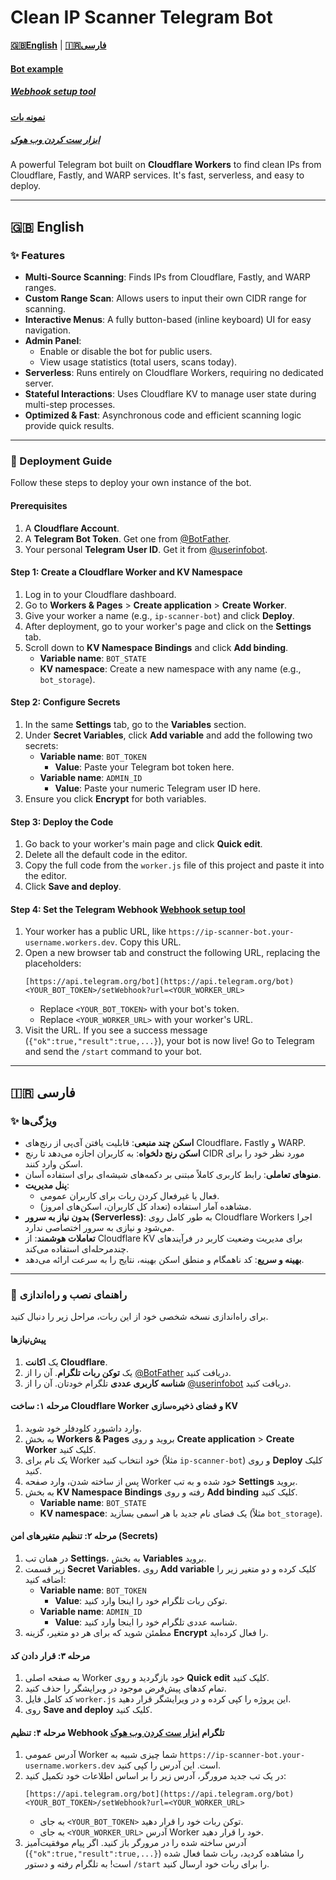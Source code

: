 # Clean IP Scanner Telegram Bot

[**🇬🇧English**](#-english) | [**🇮🇷فارسی**](#-فارسی)

#### [Bot example](https://t.me/Ip_finder_scanbot) 
##### [Webhook setup tool](https://darknessm427.github.io/Workers/)
#### [نمونه بات](https://t.me/Ip_finder_scanbot)
##### [ابزار ست کردن وب هوک](https://darknessm427.github.io/Workers/)

A powerful Telegram bot built on **Cloudflare Workers** to find clean IPs from Cloudflare, Fastly, and WARP services. It's fast, serverless, and easy to deploy.

---
## 🇬🇧 English

### ✨ Features

-   **Multi-Source Scanning**: Finds IPs from Cloudflare, Fastly, and WARP ranges.
-   **Custom Range Scan**: Allows users to input their own CIDR range for scanning.
-   **Interactive Menus**: A fully button-based (inline keyboard) UI for easy navigation.
-   **Admin Panel**:
    -   Enable or disable the bot for public users.
    -   View usage statistics (total users, scans today).
-   **Serverless**: Runs entirely on Cloudflare Workers, requiring no dedicated server.
-   **Stateful Interactions**: Uses Cloudflare KV to manage user state during multi-step processes.
-   **Optimized & Fast**: Asynchronous code and efficient scanning logic provide quick results.

---

### 🚀 Deployment Guide

Follow these steps to deploy your own instance of the bot.

#### Prerequisites

1.  A **Cloudflare Account**.
2.  A **Telegram Bot Token**. Get one from [@BotFather](https://t.me/BotFather).
3.  Your personal **Telegram User ID**. Get it from [@userinfobot](https://t.me/userinfobot).

#### Step 1: Create a Cloudflare Worker and KV Namespace

1.  Log in to your Cloudflare dashboard.
2.  Go to **Workers & Pages** > **Create application** > **Create Worker**.
3.  Give your worker a name (e.g., `ip-scanner-bot`) and click **Deploy**.
4.  After deployment, go to your worker's page and click on the **Settings** tab.
5.  Scroll down to **KV Namespace Bindings** and click **Add binding**.
    -   **Variable name**: `BOT_STATE`
    -   **KV namespace**: Create a new namespace with any name (e.g., `bot_storage`).

#### Step 2: Configure Secrets

1.  In the same **Settings** tab, go to the **Variables** section.
2.  Under **Secret Variables**, click **Add variable** and add the following two secrets:
    -   **Variable name**: `BOT_TOKEN`
        -   **Value**: Paste your Telegram bot token here.
    -   **Variable name**: `ADMIN_ID`
        -   **Value**: Paste your numeric Telegram user ID here.
3.  Ensure you click **Encrypt** for both variables.

#### Step 3: Deploy the Code

1.  Go back to your worker's main page and click **Quick edit**.
2.  Delete all the default code in the editor.
3.  Copy the full code from the `worker.js` file of this project and paste it into the editor.
4.  Click **Save and deploy**.

#### Step 4: Set the Telegram Webhook  [Webhook setup tool](https://darknessm427.github.io/Workers/)

1.  Your worker has a public URL, like `https://ip-scanner-bot.your-username.workers.dev`. Copy this URL.
2.  Open a new browser tab and construct the following URL, replacing the placeholders:
    ```
    [https://api.telegram.org/bot](https://api.telegram.org/bot)<YOUR_BOT_TOKEN>/setWebhook?url=<YOUR_WORKER_URL>
    ```
    -   Replace `<YOUR_BOT_TOKEN>` with your bot's token.
    -   Replace `<YOUR_WORKER_URL>` with your worker's URL.
3.  Visit the URL. If you see a success message (`{"ok":true,"result":true,...}`), your bot is now live! Go to Telegram and send the `/start` command to your bot.

---
## 🇮🇷 فارسی

### ✨ ویژگی‌ها

-   **اسکن چند منبعی**: قابلیت یافتن آی‌پی از رنج‌های Cloudflare، Fastly و WARP.
-   **اسکن رنج دلخواه**: به کاربران اجازه می‌دهد تا رنج CIDR مورد نظر خود را برای اسکن وارد کنند.
-   **منوهای تعاملی**: رابط کاربری کاملاً مبتنی بر دکمه‌های شیشه‌ای برای استفاده آسان.
-   **پنل مدیریت**:
    -   فعال یا غیرفعال کردن ربات برای کاربران عمومی.
    -   مشاهده آمار استفاده (تعداد کل کاربران، اسکن‌های امروز).
-   **بدون نیاز به سرور (Serverless)**: به طور کامل روی Cloudflare Workers اجرا می‌شود و نیازی به سرور اختصاصی ندارد.
-   **تعاملات هوشمند**: از Cloudflare KV برای مدیریت وضعیت کاربر در فرآیندهای چندمرحله‌ای استفاده می‌کند.
-   **بهینه و سریع**: کد ناهمگام و منطق اسکن بهینه، نتایج را به سرعت ارائه می‌دهد.

---

### 🚀 راهنمای نصب و راه‌اندازی

برای راه‌اندازی نسخه شخصی خود از این ربات، مراحل زیر را دنبال کنید.

#### پیش‌نیازها

1.  یک **اکانت Cloudflare**.
2.  یک **توکن ربات تلگرام**. آن را از [@BotFather](https://t.me/BotFather) دریافت کنید.
3.  **شناسه کاربری عددی** تلگرام خودتان. آن را از [@userinfobot](https://t.me/userinfobot) دریافت کنید.

#### مرحله ۱: ساخت Cloudflare Worker و فضای ذخیره‌سازی KV

1.  وارد داشبورد کلودفلر خود شوید.
2.  به بخش **Workers & Pages** بروید و روی **Create application** > **Create Worker** کلیک کنید.
3.  یک نام برای Worker خود انتخاب کنید (مثلاً `ip-scanner-bot`) و روی **Deploy** کلیک کنید.
4.  پس از ساخته شدن، وارد صفحه Worker خود شده و به تب **Settings** بروید.
5.  به بخش **KV Namespace Bindings** رفته و روی **Add binding** کلیک کنید.
    -   **Variable name**: `BOT_STATE`
    -   **KV namespace**: یک فضای نام جدید با هر اسمی بسازید (مثلاً `bot_storage`).

#### مرحله ۲: تنظیم متغیرهای امن (Secrets)

1.  در همان تب **Settings**، به بخش **Variables** بروید.
2.  زیر قسمت **Secret Variables**، روی **Add variable** کلیک کرده و دو متغیر زیر را اضافه کنید:
    -   **Variable name**: `BOT_TOKEN`
        -   **Value**: توکن ربات تلگرام خود را اینجا وارد کنید.
    -   **Variable name**: `ADMIN_ID`
        -   **Value**: شناسه عددی تلگرام خود را اینجا وارد کنید.
3.  مطمئن شوید که برای هر دو متغیر، گزینه **Encrypt** را فعال کرده‌اید.

#### مرحله ۳: قرار دادن کد

1.  به صفحه اصلی Worker خود بازگردید و روی **Quick edit** کلیک کنید.
2.  تمام کدهای پیش‌فرض موجود در ویرایشگر را حذف کنید.
3.  کد کامل فایل `worker.js` این پروژه را کپی کرده و در ویرایشگر قرار دهید.
4.  روی **Save and deploy** کلیک کنید.

#### مرحله ۴: تنظیم Webhook تلگرام [ابزار ست کردن وب هوک](https://darknessm427.github.io/Workers/)

1.  آدرس عمومی Worker شما چیزی شبیه به `https://ip-scanner-bot.your-username.workers.dev` است. این آدرس را کپی کنید.
2.  در یک تب جدید مرورگر، آدرس زیر را بر اساس اطلاعات خود تکمیل کنید:
    ```
    [https://api.telegram.org/bot](https://api.telegram.org/bot)<YOUR_BOT_TOKEN>/setWebhook?url=<YOUR_WORKER_URL>
    ```
    -   به جای `<YOUR_BOT_TOKEN>` توکن ربات خود را قرار دهید.
    -   به جای `<YOUR_WORKER_URL>` آدرس Worker خود را قرار دهید.
3.  آدرس ساخته شده را در مرورگر باز کنید. اگر پیام موفقیت‌آمیز (`{"ok":true,"result":true,...}`) را مشاهده کردید، ربات شما فعال شده است! به تلگرام رفته و دستور `/start` را برای ربات خود ارسال کنید.
